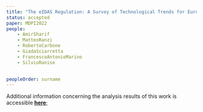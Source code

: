 ```yaml
---
title: "The eIDAS Regulation: A Survey of Technological Trends for European Electronic Identity Schemes"
status: accepted
paper: MDPI2022
people:
    - AmirSharif
    - MatteoRanzi
    - RobertoCarbone
    - GiadaSciarretta
    - FrancescoAntonioMarino
    - SilvioRanise
    

peopleOrder: surname
---
```


Additional information concerning the analysis results of this work is accessible [**here**](https://sites.google.com/fbk.eu/eidas-survey/home);
